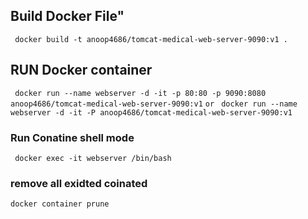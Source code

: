 ## Build Docker File" 
```  docker build -t anoop4686/tomcat-medical-web-server-9090:v1 . ```

## RUN Docker container ###
``` docker run --name webserver -d -it -p 80:80 -p 9090:8080 anoop4686/tomcat-medical-web-server-9090:v1```
``` or ```
``` docker run --name webserver -d -it -P anoop4686/tomcat-medical-web-server-9090:v1```


### Run Conatine shell mode ###
``` docker exec -it webserver /bin/bash```

### remove all exidted coinated ##
```docker container prune```